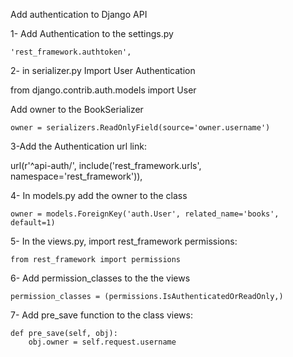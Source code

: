 Add authentication to Django API



1- Add Authentication to the settings.py

    'rest_framework.authtoken',

2- in serializer.py Import User Authentication 

  from django.contrib.auth.models import User
  
  Add owner to the BookSerializer
  
    owner = serializers.ReadOnlyField(source='owner.username')


3-Add the Authentication url link:

  url(r'^api-auth/', include('rest_framework.urls', namespace='rest_framework')),
  
  
4- In models.py  add the owner to the class

    owner = models.ForeignKey('auth.User', related_name='books', default=1)
    
    
5- In the views.py, import rest_framework permissions:

    from rest_framework import permissions
    

6- Add permission_classes to the the views

    permission_classes = (permissions.IsAuthenticatedOrReadOnly,)
    

7- Add pre_save function to the class views:

    def pre_save(self, obj):
        obj.owner = self.request.username
    
    